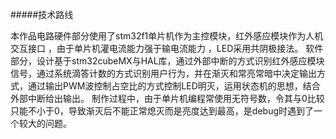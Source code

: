 
#####技术路线

本作品电路硬件部分使用了stm32f1单片机作为主控模块，红外感应模块作为人机交互接口 ，由于单片机灌电流能力强于输电流能力 ，LED采用共阴极接法。
	软件部分，设计基于stm32cubeMX与HAL库，通过外部中断的方式识别红外感应模块信号，通过系统滴答计数的方式识别用户行为，并在渐灭和常亮常暗中决定输出方式，通过输出PWM波控制占空比的方式控制LED明灭，运用状态机的思想，结合外部中断给出输出。
	制作过程中，由于单片机编程常使用无符号数，令其与0比较只能不小于0，导致渐灭后不能正常熄灭而是亮度达到最高，是debug时遇到了一个较大的问题。

